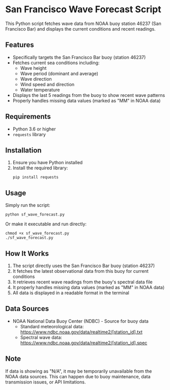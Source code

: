 # San Francisco Wave Forecast Script

This Python script fetches wave data from NOAA buoy station 46237 (San Francisco Bar) and displays the current conditions and recent readings.

## Features

- Specifically targets the San Francisco Bar buoy (station 46237)
- Fetches current sea conditions including:
  - Wave height
  - Wave period (dominant and average)
  - Wave direction
  - Wind speed and direction
  - Water temperature
- Displays the last 5 readings from the buoy to show recent wave patterns
- Properly handles missing data values (marked as "MM" in NOAA data)

## Requirements

- Python 3.6 or higher
- `requests` library

## Installation

1. Ensure you have Python installed
2. Install the required library:
   ```
   pip install requests
   ```

## Usage

Simply run the script:

```
python sf_wave_forecast.py
```

Or make it executable and run directly:

```
chmod +x sf_wave_forecast.py
./sf_wave_forecast.py
```

## How It Works

1. The script directly uses the San Francisco Bar buoy (station 46237)
2. It fetches the latest observational data from this buoy for current conditions
3. It retrieves recent wave readings from the buoy's spectral data file
4. It properly handles missing data values (marked as "MM" in NOAA data)
5. All data is displayed in a readable format in the terminal

## Data Sources

- NOAA National Data Buoy Center (NDBC) - Source for buoy data
  - Standard meteorological data: https://www.ndbc.noaa.gov/data/realtime2/[station_id].txt
  - Spectral wave data: https://www.ndbc.noaa.gov/data/realtime2/[station_id].spec

## Note

If data is showing as "N/A", it may be temporarily unavailable from the NOAA data sources. This can happen due to buoy maintenance, data transmission issues, or API limitations.
